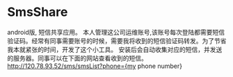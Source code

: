 # SmsShare
android版, 短信共享应用。
本人管理这公司运维账号,该账号每次登陆都需要短信验证码。经常有同事需要账号的时候，需要我将收到的短信验证码转发。为了节省我本就紧张的时间，开发了这个小工具。
安装后会自动收集对应的短信，并发送的服务器。同事可以在下面的网站查看收到的短信。
http://120.78.93.52/sms/smsList?phone={my phone number}
